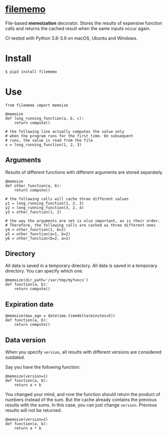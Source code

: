# [filememo](https://github.com/rtmigo/filememo_py#readme)

File-based **memoization** decorator. Stores the results of expensive function calls and returns the cached result 
when the same inputs occur again.

CI-tested with Python 3.8-3.9 on macOS, Ubuntu and Windows.

# Install

``` bash
$ pip3 install filememo
```

# Use

``` python3
from filememo import memoize

@memoize
def long_running_function(a, b, c):
    return compute()

# the following line actually computes the value only
# when the program runs for the first time. On subsequent 
# runs, the value is read from the file
x = long_running_function(1, 2, 3)
```

## Arguments

Results of different functions with different arguments are stored 
separately.

``` python3
@memoize
def other_function(a, b):
    return compute()

# the following calls will cache three different values 
y1 = long_running_function(1, 2, 3)  
y2 = long_running_function(3, 2, 4)
y3 = other_function(1, 2)

# the way the arguments are set is also important, as is their order. 
# Therefore, the following calls are cached as three different ones
y4 = other_function(1, b=2)
y5 = other_function(a=1, b=2)
y6 = other_function(b=2, a=1)
```

## Directory

All data is saved in a temporary directory. All data is saved in a temporary 
directory. You can specify which one.

``` python3
@memoize(dir_path='/var/tmp/myfuncs')
def function(a, b):
    return compute()
```

## Expiration date

``` python3
@memoize(max_age = datetime.timedelta(minutes=5))
def function(a, b):
    return compute()
```

## Data version

When you specify `version`, all results with different versions are 
considered outdated.

Say you have the following function:

``` python3
@memoize(version=1)
def function(a, b):
    return a + b
```

You changed your mind, and now the function should return the 
product of numbers instead of the sum. But the cache already contains 
the previous results with the sums. In this case, you can just change
`version`. Previous results will not be returned.

``` python3
@memoize(version=2)
def function(a, b):
    return a * b
```
